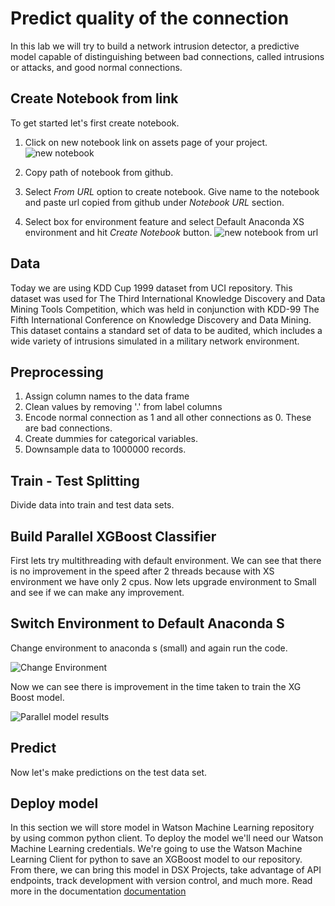 # Predict quality of the connection

In this lab we will try to build a network intrusion detector, a predictive model capable of distinguishing between bad connections, called intrusions or attacks, and good normal connections.


## Create Notebook from link
To get started let's first create notebook.
1. Click on new notebook link on assets page of your project.
![new notebook](https://github.com/IBMDataScience/Strata2018/blob/master/Jupyter%20Notebook/images/new%20notebook.png)

2. Copy path of notebook from github.

3. Select *From URL* option to create notebook. Give name to the notebook and paste url copied from github under *Notebook URL* section.
4. Select box for environment feature and select Default Anaconda XS environment and hit *Create Notebook* button.
![new notebook from url](https://github.com/IBMDataScience/Strata2018/blob/master/Jupyter%20Notebook/images/cretae%20notebook%20from%20url.png)

## Data
 Today we are using KDD Cup 1999  dataset from UCI repository.
 This dataset was used for The Third International Knowledge Discovery and Data Mining Tools Competition, which was held in conjunction with KDD-99 The Fifth International Conference on Knowledge Discovery and Data Mining. This dataset contains a standard set of data to be audited, which includes a wide variety of intrusions simulated in a military network environment.

## Preprocessing
1. Assign column names to the data frame
2. Clean values by removing '.' from label columns
3. Encode normal connection as 1 and all other connections as 0. These are bad connections.
4. Create dummies for categorical variables.
5. Downsample data to 1000000 records.

## Train - Test Splitting
Divide data into train and test data sets.

##  Build Parallel XGBoost Classifier

First lets try multithreading with default environment. We can see that there is no improvement in the speed after 2 threads because with XS environment we have only 2 cpus. Now lets upgrade environment to Small and see if we can make any improvement.

## Switch Environment to Default Anaconda S
Change environment to anaconda s (small) and again run the code.

![Change Environment](https://github.com/IBMDataScience/Strata2018/blob/master/Jupyter%20Notebook/images/change%20environment.png)

Now we can see there is improvement in the time taken to train the XG Boost model.

![Parallel model results](https://github.com/IBMDataScience/Strata2018/blob/master/Jupyter%20Notebook/images/XGBoost%20multithreding%20results.png)

## Predict

Now let's make predictions on the test data set.

## Deploy model
In this section we will store  model in Watson Machine Learning repository by using common python client.
To deploy the model  we'll need our Watson Machine Learning credentials. We're going to use the Watson Machine Learning Client for python to save an XGBoost model to our repository. From there, we can bring this model in DSX Projects, take advantage of API endpoints, track development with version control, and much more. Read more in the documentation
[documentation](http://wml-api-pyclient.mybluemix.net)
